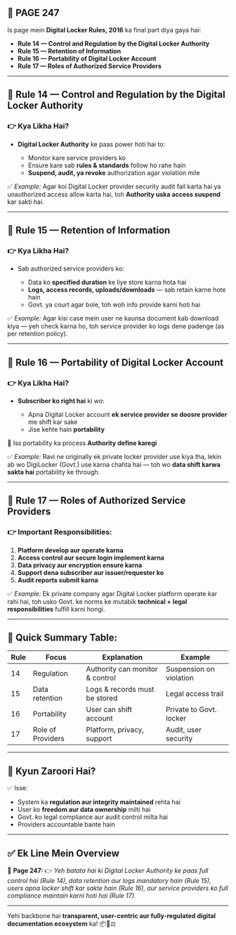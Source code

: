 ## 📄 **PAGE 247**

Is page mein **Digital Locker Rules, 2016** ka final part diya gaya hai:

* **Rule 14 — Control and Regulation by the Digital Locker Authority**
* **Rule 15 — Retention of Information**
* **Rule 16 — Portability of Digital Locker Account**
* **Rule 17 — Roles of Authorized Service Providers**

---

## 🔹 **Rule 14 — Control and Regulation by the Digital Locker Authority**

### 👉 Kya Likha Hai?

* **Digital Locker Authority** ke paas power hoti hai to:

  * Monitor kare service providers ko
  * Ensure kare sab **rules & standards** follow ho rahe hain
  * **Suspend, audit, ya revoke** authorization agar violation mile

✅ *Example:*
Agar koi Digital Locker provider security audit fail karta hai ya unauthorized access allow karta hai, toh **Authority uska access suspend** kar sakti hai.

---

## 🔹 Rule 15 — Retention of Information

### 👉 Kya Likha Hai?

* Sab authorized service providers ko:

  * Data ko **specified duration** ke liye store karna hota hai
  * **Logs, access records, uploads/downloads** — sab retain karne hote hain
  * Govt. ya court agar bole, toh woh info provide karni hoti hai

✅ *Example:*
Agar kisi case mein user ne kaunsa document kab download kiya — yeh check karna ho, toh service provider ko logs dene padenge (as per retention policy).

---

## 🔹 Rule 16 — Portability of Digital Locker Account

### 👉 Kya Likha Hai?

* **Subscriber ko right hai** ki wo:

  * Apna Digital Locker account **ek service provider se doosre provider** me shift kar sake
  * Jise kehte hain **portability**

📌 Iss portability ka process **Authority define karegi**

✅ *Example:*
Ravi ne originally ek private locker provider use kiya tha, lekin ab wo DigiLocker (Govt.) use karna chahta hai — toh wo **data shift karwa sakta hai** portability ke through.

---

## 🔹 Rule 17 — Roles of Authorized Service Providers

### 👉 Important Responsibilities:

1. **Platform develop aur operate karna**
2. **Access control aur secure login implement karna**
3. **Data privacy aur encryption ensure karna**
4. **Support dena subscriber aur issuer/requester ko**
5. **Audit reports submit karna**

✅ *Example:*
Ek private company agar Digital Locker platform operate kar rahi hai, toh usko Govt. ke norms ke mutabik **technical + legal responsibilities** fulfill karni hongi.

---

## 🧩 **Quick Summary Table:**

| Rule | Focus             | Explanation                     | Example                 |
| ---- | ----------------- | ------------------------------- | ----------------------- |
| 14   | Regulation        | Authority can monitor & control | Suspension on violation |
| 15   | Data retention    | Logs & records must be stored   | Legal access trail      |
| 16   | Portability       | User can shift account          | Private to Govt. locker |
| 17   | Role of Providers | Platform, privacy, support      | Audit, user security    |

---

## 🔹 **Kyun Zaroori Hai?**

✅ Isse:

* System ka **regulation aur integrity maintained** rehta hai
* User ko **freedom aur data ownership** milti hai
* Govt. ko legal compliance aur audit control milta hai
* Providers accountable bante hain

---

## ✅ **Ek Line Mein Overview**

📌 **Page 247:**
👉 *Yeh batata hai ki Digital Locker Authority ke paas full control hai (Rule 14), data retention aur logs mandatory hain (Rule 15), users apna locker shift kar sakte hain (Rule 16), aur service providers ko full compliance maintain karni hoti hai (Rule 17).*

---

Yehi backbone hai **transparent, user-centric aur fully-regulated digital documentation ecosystem** ka! 📦🔐⚖️
